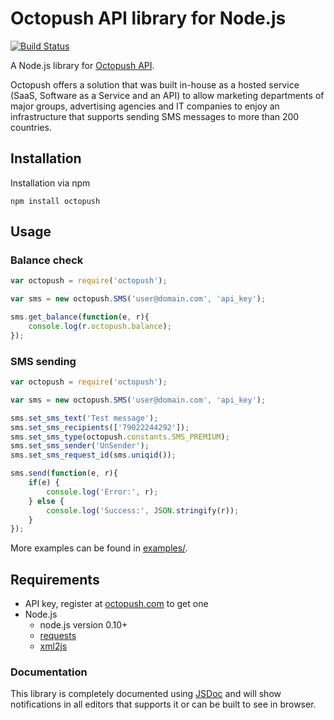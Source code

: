# Octopush API library for Node.js

[![Build Status](https://travis-ci.org/bearburger/octopush-api-node.png?branch=master)](https://travis-ci.org/bearburger/octopush-api-node)

A Node.js library for [Octopush API](http://www.octopush.com/en/sms-api).

Octopush offers a solution that was built in-house as a hosted service (SaaS, Software as a Service and an API) to allow marketing departments of major groups, advertising agencies and IT companies to enjoy an infrastructure that supports sending SMS messages to more than 200 countries.

## Installation

Installation via npm

```shell
npm install octopush
```

## Usage

### Balance check

```javascript
var octopush = require('octopush');

var sms = new octopush.SMS('user@domain.com', 'api_key');

sms.get_balance(function(e, r){
    console.log(r.octopush.balance);
});
```

### SMS sending

```javascript
var octopush = require('octopush');

var sms = new octopush.SMS('user@domain.com', 'api_key');

sms.set_sms_text('Test message');
sms.set_sms_recipients(['79022244292']);
sms.set_sms_type(octopush.constants.SMS_PREMIUM);
sms.set_sms_sender('UnSender');
sms.set_sms_request_id(sms.uniqid());

sms.send(function(e, r){
    if(e) {
        console.log('Error:', r);
    } else {
        console.log('Success:', JSON.stringify(r));
    }
});
```

More examples can be found in [examples/](examples/).

## Requirements

* API key, register at [octopush.com](http://www.octopush.com/en/registration) to get one
* Node.js
  * node.js version 0.10+
  * [requests](https://github.com/request/request)
  * [xml2js](https://github.com/Leonidas-from-XIV/node-xml2js)

### Documentation

This library is completely documented using [JSDoc](https://www.npmjs.com/package/jsdoc) and will show notifications in all editors that supports it or can be built to see in browser.
